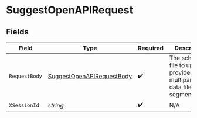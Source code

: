 # SuggestOpenAPIRequest


## Fields

| Field                                                                             | Type                                                                              | Required                                                                          | Description                                                                       |
| --------------------------------------------------------------------------------- | --------------------------------------------------------------------------------- | --------------------------------------------------------------------------------- | --------------------------------------------------------------------------------- |
| `RequestBody`                                                                     | [SuggestOpenAPIRequestBody](../../Models/Operations/SuggestOpenAPIRequestBody.md) | :heavy_check_mark:                                                                | The schema file to upload provided as a multipart/form-data file segment.         |
| `XSessionId`                                                                      | *string*                                                                          | :heavy_check_mark:                                                                | N/A                                                                               |